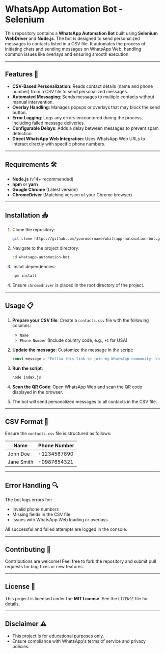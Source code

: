# WhatsApp Automation Bot - Selenium

This repository contains a **WhatsApp Automation Bot** built using **Selenium WebDriver** and **Node.js**. The bot is designed to send personalized messages to contacts listed in a CSV file. It automates the process of initiating chats and sending messages on WhatsApp Web, handling common issues like overlays and ensuring smooth execution.

---

## Features 🚀

- **CSV-Based Personalization**: Reads contact details (name and phone number) from a CSV file to send personalized messages.
- **Automated Messaging**: Sends messages to multiple contacts without manual intervention.
- **Overlay Handling**: Manages popups or overlays that may block the send button.
- **Error Logging**: Logs any errors encountered during the process, including failed message deliveries.
- **Configurable Delays**: Adds a delay between messages to prevent spam detection.
- **Direct WhatsApp Web Integration**: Uses WhatsApp Web URLs to interact directly with specific phone numbers.

---

## Requirements 🛠️

- **Node.js** (v14+ recommended)
- **npm** or **yarn**
- **Google Chrome** (Latest version)
- **ChromeDriver** (Matching version of your Chrome browser)

---

## Installation 📥

1. Clone the repository:

   ```bash
   git clone https://github.com/yourusername/whatsapp-automation-bot.git
   ```

2. Navigate to the project directory:

   ```bash
   cd whatsapp-automation-bot
   ```

3. Install dependencies:

   ```bash
   npm install
   ```

4. Ensure `chromedriver` is placed in the root directory of the project.

---

## Usage 📋

1. **Prepare your CSV file**: Create a `contacts.csv` file with the following columns:
   - `Name`
   - `Phone Number` (Include country code, e.g., `+1` for USA)

2. **Update the message**: Customize the message in the script:
   ```javascript
   const message = "Follow this link to join my WhatsApp community: \n\nhttps://chat.whatsapp.com/Fp5BtpmKCnFDJnLaRHu5as";
   ```

3. **Run the script**:
   ```bash
   node index.js
   ```

4. **Scan the QR Code**: Open WhatsApp Web and scan the QR code displayed in the browser.

5. The bot will send personalized messages to all contacts in the CSV file.

---

## CSV Format 📄

Ensure the `contacts.csv` file is structured as follows:

| Name       | Phone Number    |
|------------|-----------------|
| John Doe   | +1234567890     |
| Jane Smith | +0987654321     |

---

## Error Handling 🔍

The bot logs errors for:
- Invalid phone numbers
- Missing fields in the CSV file
- Issues with WhatsApp Web loading or overlays

All successful and failed attempts are logged in the console.

---

## Contributing 🤝

Contributions are welcome! Feel free to fork the repository and submit pull requests for bug fixes or new features.

---

## License 📜

This project is licensed under the **MIT License**. See the `LICENSE` file for details.

---

## Disclaimer ⚠️

- This project is for educational purposes only.
- Ensure compliance with WhatsApp's terms of service and privacy policies.

